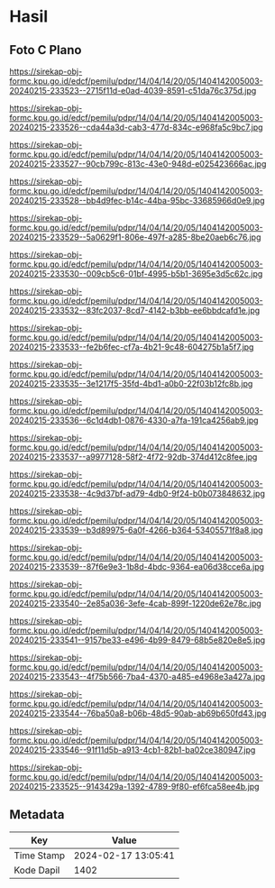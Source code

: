 # Hasil

## Foto C Plano

https://sirekap-obj-formc.kpu.go.id/edcf/pemilu/pdpr/14/04/14/20/05/1404142005003-20240215-233523--2715f11d-e0ad-4039-8591-c51da76c375d.jpg

https://sirekap-obj-formc.kpu.go.id/edcf/pemilu/pdpr/14/04/14/20/05/1404142005003-20240215-233526--cda44a3d-cab3-477d-834c-e968fa5c9bc7.jpg

https://sirekap-obj-formc.kpu.go.id/edcf/pemilu/pdpr/14/04/14/20/05/1404142005003-20240215-233527--90cb799c-813c-43e0-948d-e025423666ac.jpg

https://sirekap-obj-formc.kpu.go.id/edcf/pemilu/pdpr/14/04/14/20/05/1404142005003-20240215-233528--bb4d9fec-b14c-44ba-95bc-33685966d0e9.jpg

https://sirekap-obj-formc.kpu.go.id/edcf/pemilu/pdpr/14/04/14/20/05/1404142005003-20240215-233529--5a0629f1-806e-497f-a285-8be20aeb6c76.jpg

https://sirekap-obj-formc.kpu.go.id/edcf/pemilu/pdpr/14/04/14/20/05/1404142005003-20240215-233530--009cb5c6-01bf-4995-b5b1-3695e3d5c62c.jpg

https://sirekap-obj-formc.kpu.go.id/edcf/pemilu/pdpr/14/04/14/20/05/1404142005003-20240215-233532--83fc2037-8cd7-4142-b3bb-ee6bbdcafd1e.jpg

https://sirekap-obj-formc.kpu.go.id/edcf/pemilu/pdpr/14/04/14/20/05/1404142005003-20240215-233533--fe2b6fec-cf7a-4b21-9c48-604275b1a5f7.jpg

https://sirekap-obj-formc.kpu.go.id/edcf/pemilu/pdpr/14/04/14/20/05/1404142005003-20240215-233535--3e1217f5-35fd-4bd1-a0b0-22f03b12fc8b.jpg

https://sirekap-obj-formc.kpu.go.id/edcf/pemilu/pdpr/14/04/14/20/05/1404142005003-20240215-233536--6c1d4db1-0876-4330-a7fa-191ca4256ab9.jpg

https://sirekap-obj-formc.kpu.go.id/edcf/pemilu/pdpr/14/04/14/20/05/1404142005003-20240215-233537--a9977128-58f2-4f72-92db-374d412c8fee.jpg

https://sirekap-obj-formc.kpu.go.id/edcf/pemilu/pdpr/14/04/14/20/05/1404142005003-20240215-233538--4c9d37bf-ad79-4db0-9f24-b0b073848632.jpg

https://sirekap-obj-formc.kpu.go.id/edcf/pemilu/pdpr/14/04/14/20/05/1404142005003-20240215-233539--b3d89975-6a0f-4266-b364-53405571f8a8.jpg

https://sirekap-obj-formc.kpu.go.id/edcf/pemilu/pdpr/14/04/14/20/05/1404142005003-20240215-233539--87f6e9e3-1b8d-4bdc-9364-ea06d38cce6a.jpg

https://sirekap-obj-formc.kpu.go.id/edcf/pemilu/pdpr/14/04/14/20/05/1404142005003-20240215-233540--2e85a036-3efe-4cab-899f-1220de62e78c.jpg

https://sirekap-obj-formc.kpu.go.id/edcf/pemilu/pdpr/14/04/14/20/05/1404142005003-20240215-233541--9157be33-e496-4b99-8479-68b5e820e8e5.jpg

https://sirekap-obj-formc.kpu.go.id/edcf/pemilu/pdpr/14/04/14/20/05/1404142005003-20240215-233543--4f75b566-7ba4-4370-a485-e4968e3a427a.jpg

https://sirekap-obj-formc.kpu.go.id/edcf/pemilu/pdpr/14/04/14/20/05/1404142005003-20240215-233544--76ba50a8-b06b-48d5-90ab-ab69b650fd43.jpg

https://sirekap-obj-formc.kpu.go.id/edcf/pemilu/pdpr/14/04/14/20/05/1404142005003-20240215-233546--91f11d5b-a913-4cb1-82b1-ba02ce380947.jpg

https://sirekap-obj-formc.kpu.go.id/edcf/pemilu/pdpr/14/04/14/20/05/1404142005003-20240215-233525--9143429a-1392-4789-9f80-ef6fca58ee4b.jpg


## Metadata

| Key        | Value               |
| ---------- | ------------------- |
| Time Stamp | 2024-02-17 13:05:41 |
| Kode Dapil | 1402                |



